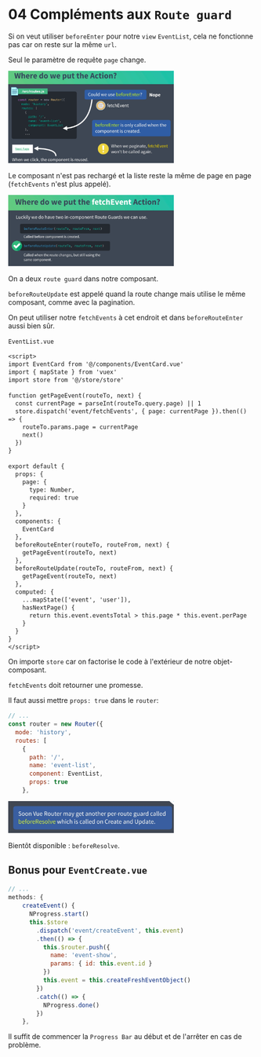 # 04 Compléments aux `Route guard`

Si on veut utiliser `beforeEnter` pour notre `view` `EventList`, cela ne fonctionne pas car on reste sur la même `url`.

Seul le paramètre de requête `page` change.

<img src="assets/Screenshot 2020-11-18 at 14.59.22.png" alt="Screenshot 2020-11-18 at 14.59.22" style="zoom:33%;" />

Le composant n'est pas rechargé et la liste reste la même de page en page (`fetchEvents` n'est plus appelé).

<img src="assets/Screenshot 2020-11-18 at 15.14.45.png" alt="Screenshot 2020-11-18 at 15.14.45" style="zoom:33%;" />

On a deux `route guard` dans notre composant.

`beforeRouteUpdate` est appelé quand la route change mais utilise le même composant, comme avec la pagination.

On peut utiliser notre `fetchEvents` à cet endroit et dans `beforeRouteEnter` aussi bien sûr.

`EventList.vue`

```vue
<script>
import EventCard from '@/components/EventCard.vue'
import { mapState } from 'vuex'
import store from '@/store/store'

function getPageEvent(routeTo, next) {
  const currentPage = parseInt(routeTo.query.page) || 1
  store.dispatch('event/fetchEvents', { page: currentPage }).then(() => {
    routeTo.params.page = currentPage
    next()
  })
}

export default {
  props: {
    page: {
      type: Number,
      required: true
    }
  },
  components: {
    EventCard
  },
  beforeRouteEnter(routeTo, routeFrom, next) {
    getPageEvent(routeTo, next)
  },
  beforeRouteUpdate(routeTo, routeFrom, next) {
    getPageEvent(routeTo, next)
  },
  computed: {
    ...mapState(['event', 'user']),
    hasNextPage() {
      return this.event.eventsTotal > this.page * this.event.perPage
    }
  }
}
</script>
```

On importe `store`  car on factorise le code à l'extérieur de notre objet-composant.

`fetchEvents` doit retourner une promesse.

Il faut aussi mettre `props: true` dans le `router`:

```js
// ...
const router = new Router({
  mode: 'history',
  routes: [
    {
      path: '/',
      name: 'event-list',
      component: EventList,
      props: true
    },
```



<img src="assets/Screenshot 2020-11-18 at 15.36.39.png" alt="Screenshot 2020-11-18 at 15.36.39" style="zoom:33%;" />

Bientôt disponible : `beforeResolve`.

## Bonus pour `EventCreate.vue`

```js
// ...
methods: {
    createEvent() {
      NProgress.start()
      this.$store
        .dispatch('event/createEvent', this.event)
        .then(() => {
          this.$router.push({
            name: 'event-show',
            params: { id: this.event.id }
          })
          this.event = this.createFreshEventObject()
        })
        .catch(() => {
          NProgress.done()
        })
    },
```

Il suffit de commencer la `Progress Bar` au début et de l'arrêter en cas de problème.

